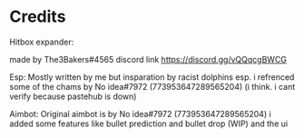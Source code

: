 # Credits

Hitbox expander:

made by The3Bakers#4565
discord link https://discord.gg/vQQqcgBWCG

Esp:
Mostly written by me but insparation by racist dolphins esp.
i refrenced some of the chams by No idea#7972 (773953647289565204) (i think. i cant verify because pastehub is down)

Aimbot:
Original aimbot is by No idea#7972 (773953647289565204)
i added some features like bullet prediction and bullet drop (WIP) and the ui
